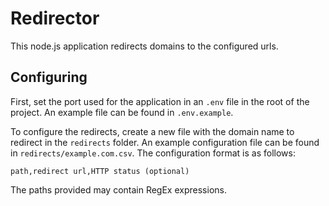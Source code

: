 # Redirector

This node.js application redirects domains to the configured urls.

## Configuring
First, set the port used for the application in an `.env` file in the root of
the project. An example file can be found in `.env.example`.

To configure the redirects, create a new file with the domain name to redirect
in the `redirects` folder. An example configuration file can be found in
`redirects/example.com.csv`. The configuration format is as follows:
```
path,redirect url,HTTP status (optional)
```

The paths provided may contain RegEx expressions.